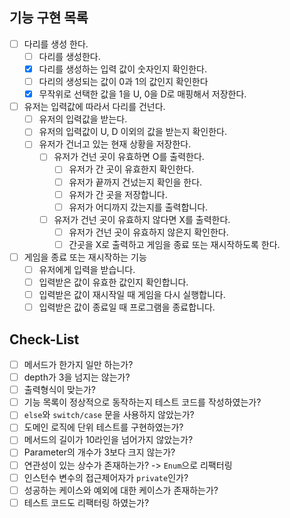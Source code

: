 ##  기능 구현 목록
- [ ] 다리를 생성 한다.
  - [ ] 다리를 생성한다. 
  - [X] 다리를 생성하는 입력 값이 숫자인지 확인한다. 
  - [ ] 다리의 생성되는 값이 0과 1의 값인지 확인한다
  - [X] 무작위로 선택한 값을 1을 U, 0을 D로 매핑해서 저장한다.
- [ ] 유저는 입력값에 따라서 다리를 건넌다.
  - [ ] 유저의 입력값을 받는다. 
  - [ ] 유저의 입력값이 U, D 이외의 값을 받는지 확인한다. 
  - [ ] 유저가 건너고 있는 현재 상황을 저장한다.
    - [ ] 유저가 건넌 곳이 유효하면 O를 출력한다.
      - [ ] 유저가 간 곳이 유효한지 확인한다.
      - [ ] 유저가 끝까지 건넜는지 확인을 한다.
      - [ ] 유저가 간 곳을 저장합니다.  
      - [ ] 유저가 어디까지 갔는지를 출력합니다.
    - [ ] 유저가 건넌 곳이 유효하지 않다면 X를 출력한다.
      - [ ] 유저가 건넌 곳이 유효하지 않은지 확인한다. 
      - [ ] 간곳을 X로 출력하고 게임을 종료 또는 재시작하도록 한다.
- [ ] 게임을 종료 또는 재시작하는 기능
  - [ ] 유저에게 입력을 받습니다. 
  - [ ] 입력받은 값이 유효한 값인지 확인합니다. 
  - [ ] 입력받은 값이 재시작일 때 게임을 다시 실행합니다. 
  - [ ] 입력받은 값이 종료일 때 프로그램을 종료합니다. 

## Check-List
- [ ] 메서드가 한가지 일만 하는가? 
- [ ] depth가 3을 넘지는 않는가? 
- [ ] 출력형식이 맞는가?
- [ ] 기능 목록이 정상적으로 동작하는지 테스트 코드를 작성하였는가?
- [ ] `else`와 `switch/case` 문을 사용하지 않았는가?
- [ ] 도메인 로직에 단위 테스트를 구현하였는가? 
- [ ] 메서드의 길이가 10라인을 넘어가지 않았는가? 
- [ ] Parameter의 개수가 3보다 크지 않는가? 
- [ ] 연관성이 있는 상수가 존재하는가? -> `Enum`으로 리팩터링
- [ ] 인스턴수 변수의 접근제어자가 `private`인가?
- [ ] 성공하는 케이스와 예외에 대한 케이스가 존재하는가?
- [ ] 테스트 코드도 리팩터링 하였는가?